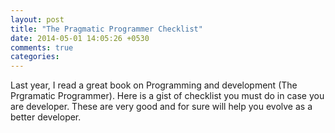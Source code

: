 ```yaml
---
layout: post
title: "The Pragmatic Programmer Checklist"
date: 2014-05-01 14:05:26 +0530
comments: true
categories:
---
```


Last year, I read a great book on Programming and development (The Prgramatic Programmer).
Here is a gist of checklist you must do in case you are developer. These are very good
and for sure will help you evolve as a better developer.


<script src="https://gist.github.com/vinitkumar/44d231826188b3006726.js"></script>
